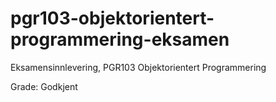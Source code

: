 # pgr103-objektorientert-programmering-eksamen
Eksamensinnlevering, PGR103 Objektorientert Programmering

Grade: Godkjent
